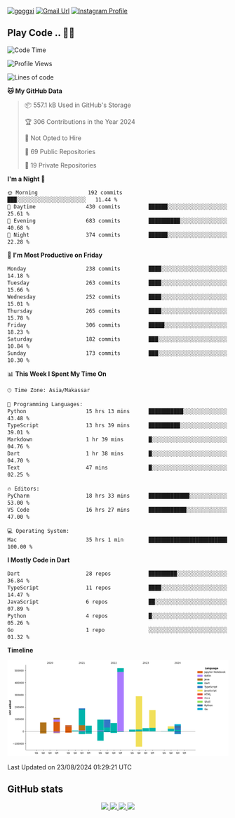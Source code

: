 [![goggxi](https://img.shields.io/badge/Portofolio-Goggxi-orange)](https://goggxi.github.io)
[![Gmail Url](https://img.shields.io/twitter/url?label=Goggxi@gmail.com&logo=gmail&style=social&url=http%3A%2F%2Fmailto%3Acontact.Goggxi@gmail.com)](mailto:Goggxi@gmail.com) [![Instagram Profile](https://img.shields.io/twitter/url?label=moh_rifkan&logo=instagram&style=social&url=https://www.instagram.com/moh_rifkan/)](https://www.instagram.com/moh_rifkan/)

## Play Code .. 💬🚀

<!-- [![Moh Rifkan GitHub stats](https://github-readme-stats.vercel.app/api?username=goggxi&count_private=true&show_icons=true&theme=dracula&custom_title=Goggxi%20Statistic%20🚀)](https://github.com/goggxi/goggxi)

[![Top Langs](https://github-readme-stats.vercel.app/api/top-langs/?username=goggxi&langs_count=8&layout=compact&show_icons=true&theme=dracula)](https://github.com/goggxi/goggxi) -->

<!--START_SECTION:waka-->
![Code Time](http://img.shields.io/badge/Code%20Time-3%2C206%20hrs%2011%20mins-blue)

![Profile Views](http://img.shields.io/badge/Profile%20Views-0-blue)

![Lines of code](https://img.shields.io/badge/From%20Hello%20World%20I%27ve%20Written-1.9%20million%20lines%20of%20code-blue)

**🐱 My GitHub Data** 

> 📦 557.1 kB Used in GitHub's Storage 
 > 
> 🏆 306 Contributions in the Year 2024
 > 
> 🚫 Not Opted to Hire
 > 
> 📜 69 Public Repositories 
 > 
> 🔑 19 Private Repositories 
 > 
**I'm a Night 🦉** 

```text
🌞 Morning                192 commits         ███░░░░░░░░░░░░░░░░░░░░░░   11.44 % 
🌆 Daytime                430 commits         ██████░░░░░░░░░░░░░░░░░░░   25.61 % 
🌃 Evening                683 commits         ██████████░░░░░░░░░░░░░░░   40.68 % 
🌙 Night                  374 commits         ██████░░░░░░░░░░░░░░░░░░░   22.28 % 
```
📅 **I'm Most Productive on Friday** 

```text
Monday                   238 commits         ████░░░░░░░░░░░░░░░░░░░░░   14.18 % 
Tuesday                  263 commits         ████░░░░░░░░░░░░░░░░░░░░░   15.66 % 
Wednesday                252 commits         ████░░░░░░░░░░░░░░░░░░░░░   15.01 % 
Thursday                 265 commits         ████░░░░░░░░░░░░░░░░░░░░░   15.78 % 
Friday                   306 commits         █████░░░░░░░░░░░░░░░░░░░░   18.23 % 
Saturday                 182 commits         ███░░░░░░░░░░░░░░░░░░░░░░   10.84 % 
Sunday                   173 commits         ███░░░░░░░░░░░░░░░░░░░░░░   10.30 % 
```


📊 **This Week I Spent My Time On** 

```text
🕑︎ Time Zone: Asia/Makassar

💬 Programming Languages: 
Python                   15 hrs 13 mins      ███████████░░░░░░░░░░░░░░   43.48 % 
TypeScript               13 hrs 39 mins      ██████████░░░░░░░░░░░░░░░   39.01 % 
Markdown                 1 hr 39 mins        █░░░░░░░░░░░░░░░░░░░░░░░░   04.76 % 
Dart                     1 hr 38 mins        █░░░░░░░░░░░░░░░░░░░░░░░░   04.70 % 
Text                     47 mins             █░░░░░░░░░░░░░░░░░░░░░░░░   02.25 % 

🔥 Editors: 
PyCharm                  18 hrs 33 mins      █████████████░░░░░░░░░░░░   53.00 % 
VS Code                  16 hrs 27 mins      ████████████░░░░░░░░░░░░░   47.00 % 

💻 Operating System: 
Mac                      35 hrs 1 min        █████████████████████████   100.00 % 
```

**I Mostly Code in Dart** 

```text
Dart                     28 repos            █████████░░░░░░░░░░░░░░░░   36.84 % 
TypeScript               11 repos            ████░░░░░░░░░░░░░░░░░░░░░   14.47 % 
JavaScript               6 repos             ██░░░░░░░░░░░░░░░░░░░░░░░   07.89 % 
Python                   4 repos             █░░░░░░░░░░░░░░░░░░░░░░░░   05.26 % 
Go                       1 repo              ░░░░░░░░░░░░░░░░░░░░░░░░░   01.32 % 
```



**Timeline**

![Lines of Code chart](https://raw.githubusercontent.com/Goggxi/Goggxi/main/assets/bar_graph.png)


 Last Updated on 23/08/2024 01:29:21 UTC
<!--END_SECTION:waka-->

## GitHub stats

<p align="center">
  <a href="https://github.com/goggxi">
    <img src="http://github-profile-summary-cards.vercel.app/api/cards/profile-details?username=goggxi&theme=transparent" />
  </a>
  <a href="https://github.com/goggxi">
    <img src="https://github-readme-streak-stats.herokuapp.com/?user=goggxi&hide_border=true&card_width=338&theme=transparent" />
  </a>
  <a href="https://github.com/goggxi">
    <img src="http://github-profile-summary-cards.vercel.app/api/cards/stats?username=goggxi&theme=transparent" />
  </a>
  <a href="https://github.com/goggxi">
    <img src="https://github-readme-stats.vercel.app/api/top-langs/?username=goggxi&langs_count=10&exclude_repo=&hide=c,makefile,html,css,sass,nix,nunjucks,tsql,dockerfile,shell&card_width=699&hide_border=true&theme=transparent" />
  </a>
  <!-- <br/>
  <a href="https://github.com/goggxi">
    <img src="https://komarev.com/ghpvc/?username=goggxi&color=blue&style=flat" />
  </a> -->
</p>
